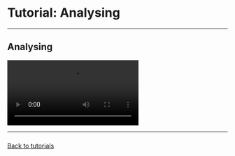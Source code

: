 # Tutorial: Analysing

-----------------------------

## Analysing

![](./etc/screencasts/sppas-analyse.mp4)


--------------

### 

[Back to tutorials](./tutorial.html)
